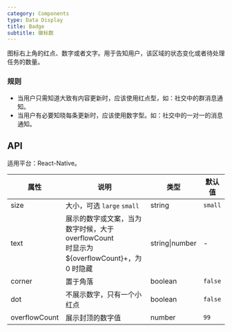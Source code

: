 ```yaml
---
category: Components
type: Data Display
title: Badge
subtitle: 徽标数
---
```


图标右上角的红点、数字或者文字。用于告知用户，该区域的状态变化或者待处理任务的数量。

### 规则

- 当用户只需知道大致有内容更新时，应该使用红点型，如：社交中的群消息通知。
- 当用户有必要知晓每条更新时，应该使用数字型。如：社交中的一对一的消息通知。

## API

适用平台：React-Native。

属性 | 说明 | 类型 | 默认值
----|-----|------|------
size | 大小，可选 `large` `small` | string | `small`
text | 展示的数字或文案，当为数字时候，大于 overflowCount <br/> 时显示为 ${overflowCount}+，为 0 时隐藏 | string\|number | -
corner | 置于角落 | boolean | `false`
dot | 不展示数字，只有一个小红点 | boolean | `false`
overflowCount | 展示封顶的数字值 | number | `99`
